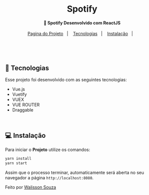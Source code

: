 <h1 align="center">
    Spotify
</h1>

<h4 align="center">
  🚀 Spotify Desenvolvido com ReactJS
</h4>

<p align="center">
  <a href="">Pagina do Projeto</a>&nbsp;&nbsp;&nbsp;|&nbsp;&nbsp;&nbsp;
  <a href="#rocket-tecnologias">Tecnologias</a>&nbsp;&nbsp;&nbsp;|&nbsp;&nbsp;&nbsp;
  <a href="#-instalação">Instalação</a>&nbsp;&nbsp;&nbsp;|&nbsp;&nbsp;&nbsp;
  
</p>

<br>

<p align="center">
  <img src="">
  <img src="">
</p>

## :rocket: Tecnologias

Esse projeto foi desenvolvido com as seguintes tecnologias:

- Vue.js
- Vuetify
- VUEX
- VUE ROUTER
- Draggable

<br>

## 💻 Instalação

Para iniciar o **Projeto** utilize os comandos:

```bash
yarn install
yarn start
```

Assim que o processo terminar, automaticamente será aberta no seu navegador a página `http://localhost:8080`.

Feito por [Walisson Souza](https://github.com/walisson27)
